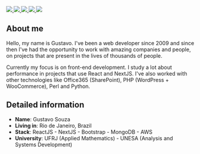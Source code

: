 <div>
    <a target='_blank' href="https://twitch.tv/scafelicodes">
        <img src="https://img.shields.io/badge/Twitch-9146FF?style=for-the-badge&logo=twitch&logoColor=white">
    </a>
    <a target='_blank' href="https://twitter.com/scafeli">
        <img src="https://img.shields.io/badge/Twitter-1DA1F2?style=for-the-badge&logo=twitter&logoColor=white">
    </a>
    <a target='_blank' href="https://instagram.com/scafelicodes">
        <img src="https://img.shields.io/badge/Instagram-E4405F?style=for-the-badge&logo=instagram&logoColor=white">
    </a>
    <a target='_blank' href="https://linkedin.com/in/scafelicodes">
        <img src="https://img.shields.io/badge/LinkedIn-0077B5?style=for-the-badge&logo=linkedin&logoColor=white">
    </a>
    <a target='_blank' href="https://dev.to/scafeli">
        <img src="https://img.shields.io/badge/dev.to-0A0A0A?style=for-the-badge&logo=dev.to&logoColor=white">
    </a>
   
</div>


## About me

Hello, my name is Gustavo. I've been a web developer since 2009 and since then I've had the opportunity to work with amazing companies and people, on projects that are present in the lives of thousands of people.

Currently my focus is on front-end development. I study a lot about performance in projects that use React and NextJS. I've also worked with other technologies like Office365 (SharePoint), PHP (WordPress + WooCommerce), Perl and Python.

## Detailed information

* **Name**: Gustavo Souza
* **Living in**: Rio de Janeiro, Brazil
* **Stack**: ReactJS - NextJS - Bootstrap - MongoDB - AWS
* **University**: UFRJ (Applied Mathematics) - UNESA (Analysis and Systems Development)
